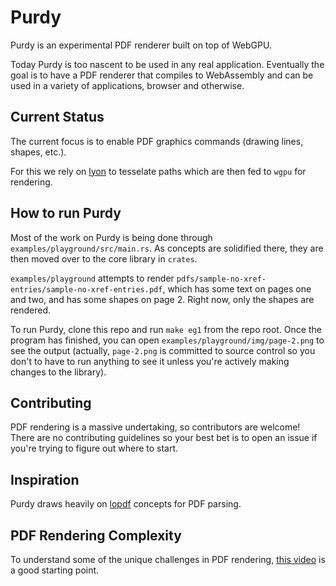 # Purdy

Purdy is an experimental PDF renderer built on top of WebGPU.

Today Purdy is too nascent to be used in any real application. Eventually the goal is to have a PDF renderer that compiles to WebAssembly and can be used in a variety of applications, browser and otherwise.

## Current Status

The current focus is to enable PDF graphics commands (drawing lines, shapes, etc.).

For this we rely on [lyon](https://github.com/nical/lyon) to tesselate paths which are then fed to `wgpu` for rendering.

## How to run Purdy

Most of the work on Purdy is being done through `examples/playground/src/main.rs`. As concepts are solidified there, they are then moved over to the core library in `crates`.

`examples/playground` attempts to render `pdfs/sample-no-xref-entries/sample-no-xref-entries.pdf`, which has some text on pages one and two, and has some shapes on page 2. Right now, only the shapes are rendered.

To run Purdy, clone this repo and run `make eg1` from the repo root. Once the program has finished, you can open `examples/playground/img/page-2.png` to see the output (actually, `page-2.png` is committed to source control so you don't to have to run anything to see it unless you're actively making changes to the library).

## Contributing

PDF rendering is a massive undertaking, so contributors are welcome! There are no contributing guidelines so your best bet is to open an issue if you're trying to figure out where to start.

## Inspiration

Purdy draws heavily on [lopdf](https://github.com/J-F-Liu/lopdf) concepts for PDF parsing.

## PDF Rendering Complexity

To understand some of the unique challenges in PDF rendering, [this video](https://www.youtube.com/watch?v=TiqDqd-1pwU) is a good starting point.
